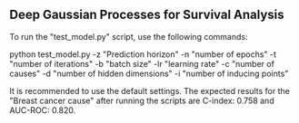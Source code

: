 ## Deep Gaussian Processes for Survival Analysis

To run the "test_model.py" script, use the following commands:

python test_model.py -z "Prediction horizon" -n "number of epochs" -t "number of iterations" -b "batch size" -lr "learning rate" -c "number of causes" -d "number of hidden dimensions" -i "number of inducing points"

It is recommended to use the default settings. The expected results for the "Breast cancer cause" after running the scripts are C-index: 0.758 and AUC-ROC: 0.820.

